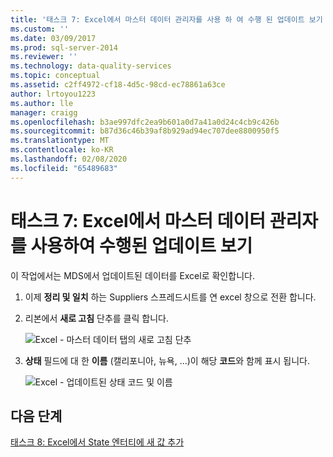 ```yaml
---
title: '태스크 7: Excel에서 마스터 데이터 관리자를 사용 하 여 수행 된 업데이트 보기 | Microsoft Docs'
ms.custom: ''
ms.date: 03/09/2017
ms.prod: sql-server-2014
ms.reviewer: ''
ms.technology: data-quality-services
ms.topic: conceptual
ms.assetid: c2ff4972-cf18-4d5c-98cd-ec78861a63ce
author: lrtoyou1223
ms.author: lle
manager: craigg
ms.openlocfilehash: b3ae997dfc2ea9b601a0d7a41a0d24c4cb9c426b
ms.sourcegitcommit: b87d36c46b39af8b929ad94ec707dee8800950f5
ms.translationtype: MT
ms.contentlocale: ko-KR
ms.lasthandoff: 02/08/2020
ms.locfileid: "65489683"
---
```

# <a name="task-7-viewing-updates-made-using-master-data-manager-in-excel"></a>태스크 7: Excel에서 마스터 데이터 관리자를 사용하여 수행된 업데이트 보기
  이 작업에서는 MDS에서 업데이트된 데이터를 Excel로 확인합니다.  
  
1.  이제 **정리 및 일치** 하는 Suppliers 스프레드시트를 연 excel 창으로 전환 합니다.  
  
2.  리본에서 **새로 고침** 단추를 클릭 합니다.  
  
     ![Excel - 마스터 데이터 탭의 새로 고침 단추](../../2014/tutorials/media/et-viewupdatesmadeusingmdminexcel-01.jpg "Excel - 마스터 데이터 탭의 새로 고침 단추")  
  
3.  **상태** 필드에 대 한 **이름** (캘리포니아, 뉴욕, ...)이 해당 **코드**와 함께 표시 됩니다.  
  
     ![Excel - 업데이트된 상태 코드 및 이름](../../2014/tutorials/media/et-viewupdatesmadeusingmdminexcel-02.jpg "Excel - 업데이트된 상태 코드 및 이름")  
  
## <a name="next-step"></a>다음 단계  
 [태스크 8: Excel에서 State 엔터티에 새 값 추가](../../2014/tutorials/task-8-adding-a-new-value-for-state-entity-in-excel.md)  
  
  
